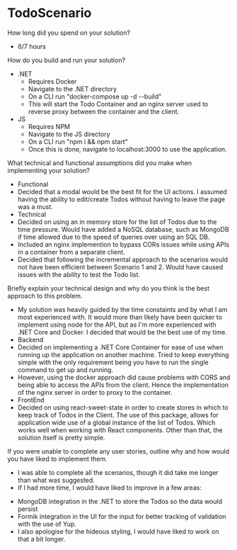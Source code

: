 # TodoScenario


How long did you spend on your solution?
- 6/7 hours

How do you build and run your solution?
* .NET
  * Requires Docker
  * Navigate to the .NET directory
  * On a CLI run "docker-compose up -d --build"
  * This will start the Todo Container and an nginx server used to reverse proxy between the container and the client.
* JS
  * Requires NPM
  * Navigate to the JS directory
  * On a CLI run "npm i && npm start"
  * Once this is done, navigate to localhost:3000 to use the application.

What technical and functional assumptions did you make when implementing your solution?
* Functional
 * Decided that a modal would be the best fit for the UI actions. I assumed having the ability to edit/create Todos without having to leave the page was a must.
* Technical
 * Decided on using an in memory store for the list of Todos due to the time pressure. Would have added a NoSQL database, such as MongoDB if time allowed due to the speed of queries over using an SQL DB.
 * Included an nginx implemention to bypass CORs issues while using APIs in a container from a separate client.
 * Decided that following the incremental approach to the scenarios would not have been efficient between Scenario 1 and 2. Would have caused issues with the ability to test the Todo list.

Briefly explain your technical design and why do you think is the best approach to this problem.
* My solution was heavily guided by the time constaints and by what I am most experienced with. It would more than likely have been quicker to implement using node for the API, but as I'm more experienced with .NET Core and Docker. I decided that would be the best use of my time.
* Backend
 * Decided on implementing a .NET Core Container for ease of use when running up the application on another machine. Tried to keep everything simple with the only requirement being you have to run the single command to get up and running.
 * However, using the docker approach did cause problems with CORS and being able to access the APIs from the client. Hence the implementation of the nginx server in order to proxy to the container.
* FrontEnd
 * Decided on using react-sweet-state in order to create stores in which to keep track of Todos in the Client. The use of this package, allows for application wide use of a global instance of the list of Todos. Which works well when working with React components.
Other than that, the solution itself is pretty simple.

If you were unable to complete any user stories, outline why and how would you have liked to implement them.
* I was able to complete all the scenarios, though it did take me longer than what was suggested.
* If I had more time, I would have liked to improve in a few areas:
 - MongoDB integration in the .NET to store the Todos so the data would persist
 - Formik integration in the UI for the input for better tracking of validation with the use of Yup.
 - I also apologise for the hideous styling, I would have liked to work on that a bit longer.
